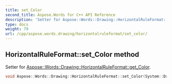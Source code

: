 ```yaml
---
title: set_Color
second_title: Aspose.Words for C++ API Reference
description: 'Setter for Aspose::Words::Drawing::HorizontalRuleFormat::get_Color.'
type: docs
weight: 79
url: /cpp/aspose.words.drawing/horizontalruleformat/set_color/
---
```

## HorizontalRuleFormat::set_Color method


Setter for [Aspose::Words::Drawing::HorizontalRuleFormat::get_Color](../get_color/).

```cpp
void Aspose::Words::Drawing::HorizontalRuleFormat::set_Color(System::Drawing::Color value)
```

